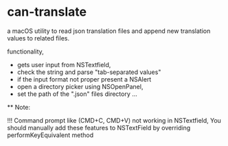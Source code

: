 # can-translate

a macOS utility to read json translation files and append new translation values to related files.

functionality,
- gets user input from NSTextfield,
- check the string and parse "tab-separated values"
- if the input format not proper present a NSAlert
- open a directory picker using NSOpenPanel,
- set the path of the ".json" files directory
...


** Note: 

!!! Command prompt like (CMD+C, CMD+V) not working in NSTextfield,
You should manually add these features to NSTextField by overriding performKeyEquivalent method
